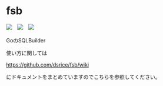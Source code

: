 # fsb
<img src="https://img.shields.io/badge/category-sqlbilder-blue" />　<img src="https://img.shields.io/github/downloads/dsrice/fsb/total" />　<img src="https://img.shields.io/github/stars/dsrice/fsb" />

GoのSQLBuilder

使い方に関しては

https://github.com/dsrice/fsb/wiki

にドキュメントをまとめていますのでこちらを参照してください。
